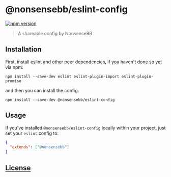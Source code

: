 # @nonsensebb/eslint-config

[![npm version](https://badge.fury.io/js/%40nonsensebb%2Feslint-config.svg)](https://badge.fury.io/js/%40nonsensebb%2Feslint-config)

> A shareable config by NonsenseBB

## Installation

First, install eslint and other peer dependencies, if you haven't done so yet via npm:

```shell
npm install --save-dev eslint eslint-plugin-import eslint-plugin-promise
```

and then you can install the config:

```shell
npm install --save-dev @nonsensebb/eslint-config
```

## Usage

If you've installed `@nonsensebb/eslint-config` locally within your project, just set your `eslint` config to:

```json
{
  "extends": ["@nonsensebb"]
}
```

## [License](../../LICENSE)
